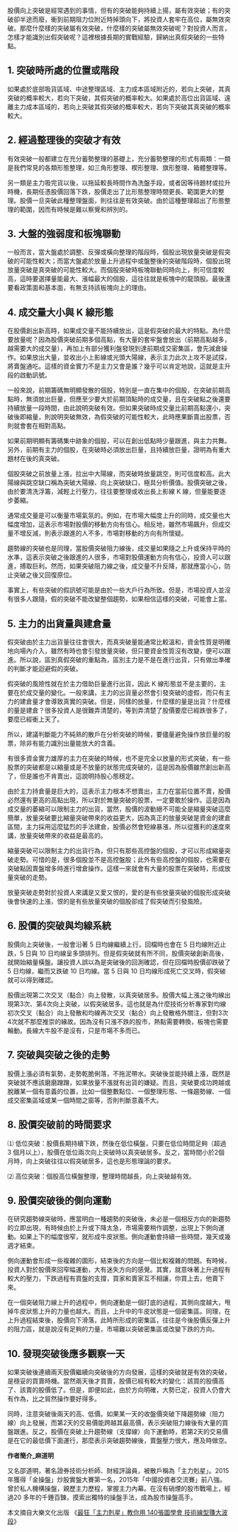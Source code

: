 股價向上突破是經常遇到的事情，但有的突破能夠持續上揚，屬有效突破；有的突破卻半途而廢，衝到前期阻力位附近時掉頭向下，將投資人套牢在高位，屬無效突破。那麼什麼樣的突破屬有效突破，什麼樣的突破屬無效突破呢？對投資人而言，怎樣才能識別出假突破呢？這裡根據長期的實戰經驗，歸納出真假突破的一些特點。

 

## 1. 突破時所處的位置或階段

 

如果處於底部吸貨區域、中途整理區域、主力成本區域附近的，若向上突破，其真突破的概率較大，若向下突破，其假突破的概率較大。如果處於高位出貨區域、遠離主力成本區域的，若向上突破其假突破的概率較大，若向下突破其真突破的概率較大。

 

## 2. 經過整理後的突破才有效

 

有效突破一般都建立在充分蓄勢整理的基礎上，充分蓄勢整理的形式有兩類：一類是我們常見的各類形態整理，如三角形整理、楔形整理、旗形整理、箱體整理等。

另一類是主力吸完貨以後，以拖延較長時間作為洗盤手段，或者因等待題材或拉升時機，長期任憑股價回落下跌，股價走出了比形態整理時間更長、範圍更大的整理。股價一旦突破此種整理盤面，則往往是有效突破。由於這種整理超出了形態整理的範圍，因而有時候是難以察覺和辨別的。

 

## 3. 大盤的強弱度和板塊聯動

 

一般而言，當大盤處於調整、反彈或橫向整理的階段時，個股出現放量突破是假突破的可能性較大；而當大盤處於放量上升過程中或盤整後的突破階段時，個股出現放量突破是真突破的可能性較大。而個股突破時板塊聯動同時向上，則可信度較高，這時要選擇量能最大、漲幅最大的個股，這往往就是板塊中的龍頭股。最後還要看政策面和基本面，有無支持該板塊向上的理由。

 

## 4. 成交量大小與 K 線形態

 

在股價創出新高時，如果成交量不能持續放出，這是假突破的最大的特點。為什麼要放量呢？因為股價突破前期多個高點，有大量的套牢盤會放出（前期高點越多，越需要大的成交量），再加上有部分獲利盤發現到達前期成交密集區，會先減倉操作。如果放出大量，並收出小上影線或光頭大陽線，表示主力此次上攻不是試探，將賣盤通吃。這樣的資金實力不是主力又會是誰？幾乎可以肯定地說，這就是主升段的啟動訊號。

 

一般來說，前期籌碼無明顯發散的個股，特別是一直在集中的個股，在突破前期高點時，無須放出巨量，但應至少要大於前期頂點時的成交量，且在突破點之後還要持續放量一段時間，由此說明突破有效。但如果突破時成交量比前期高點還小，突破後即縮量，則說明突破無效，為假突破的可能性較大，此時應果斷賣出股票，否則就會套在相對高點。

 

如果前期明顯有籌碼集中跡象的個股，可以在創出低點時少量跟進，與主力共舞。另外，前期有主力的個股，在突破時必須放出巨量，且持續放巨量，證明為有重大題材在後的真突破。

個股突破之前放量上漲，拉出中大陽線，而突破時放量跳空，則可信度較高。此大陽線與跳空缺口稱為突破大陽線、向上突破缺口，極具分析價值。股價突破之後，由於要清洗浮籌，減輕上行壓力，往往要整理或收出長上影線 K 線，但量能要逐步萎縮。

 

通常成交量是可以衡量市場氣氛的。例如，在市場大幅度上升的同時，成交量也大幅度增加，這表示市場對股價的移動方向有信心。相反地，雖然市場飆升，但成交量不增反減，則表示跟進的人不多，市場對移動的方向有所懷疑。

 

趨勢線的突破也是同理，當股價突破阻力線後，成交量如果隨之上升或保持平時的水準，這表示突破之後跟進的人很多，市場對股價運動方向有信心，投資人可以跟進，搏取巨利。然而，如果突破阻力線之後，成交量不升反降，那就應當小心，防止突破之後又回復原位。

 

事實上，有些突破的假訊號可能是由於一些大戶行為所致。但是，市場投資人並沒有很多人跟隨，假的突破不能改變整個趨勢，如果相信這樣的突破，可能會上當。

 

## 5. 主力的出貨量與建倉量

 

假突破由於主力出貨量往往會很大，而真突破量能通常比較溫和，資金性質是明確地向場內介入，雖然有時也會引發放量突破，但只要資金性質沒有改變，便可以跟進。所以說，區別真假突破的重點為，區別主力是不是在進行出貨，只有做出準確的判斷才能迴避假的突破。





假突破的風險性就在於主力借助巨量進行出貨，因此 K 線形態並不是主要的，主要在於成交量的變化。一般來講，主力的出貨量必然會引發突破的虛假，而只有主力的建倉量才會導致真實的突破。但是，同樣的放量，什麼樣的量是出貨？什麼樣的量是建倉？很多投資人是很難弄清楚的，等到弄清楚了股價要麼已經跌很多了，要麼已經衝上天了。

 

所以，建議判斷能力不純熟的散戶在分析突破的時候，要儘量避免操作放巨量的股票，除非有能力識別出量能放大的含義。

 

有很多資金實力雄厚的主力在突破的時候，也不是完全以放量的形式突破，有一些股票的突破都是以縮量或是不放量的狀態完成突破的，這是因為股價雖然創出新高了，但是誰也不肯賣出，這說明持股心態穩定。

 

由於主力持倉量是巨大的，這表示主力根本不想賣出，主力在當前位置不賣，股價必然還有更高的高點出現，所以對於無量突破的股票，一定要敢於操作。這是因為成交量的萎縮可以限制主力的出貨，當然，股價的波動絕不可能全是縮量突破這麼簡單，放量突破要比縮量突破帶來的收益更大，因為真正的放量突破是資金的建倉區間，主力採用這麼猛烈的手法建倉，股價必然會短線暴漲，所以從獲利的速度來講，放量突破帶來的收益是最高的。

 

縮量突破可以限制主力的出貨行為，但只有那些高控盤的個股，才可以形成縮量突破走勢。可惜的是，很多個股並不是高控盤股；此外有些高控盤的個股，也需要在突破點因賣盤增多時進行增倉操作。這樣一來就會有大量的股票在突破時，形成放量突破的走勢。



放量突破走勢對於投資人來講是又愛又恨的，愛的是有些放量突破的個股形成突破後會快速的上漲，恨的是有些放量突破的個股卻成了假突破而引發風險。

 

## 6. 股價的突破與均線系統

 

股價向上突破後，一般會沿著 5 日均線繼續上行，回檔時也會在 5 日均線附近止跌，5 日與 10 日均線呈多頭排列。但是假突破就有所不同，股價突破創新高後，就開始縮量橫盤。讓投資人誤以為是突破後的回測確認，但在回檔時股價卻跌破了 5 日均線，繼而又跌破 10 日均線。當 5 日與 10 日均線形成死亡交叉時，假突破就可以得到確認。

 

股價出現第二次交叉（黏合）向上發散，以真突破居多。股價大幅上漲之後均線出現第3次、第4次向上突破，以假突破居多。這也就是為什麼技術分析專家對均線初次交叉（黏合）向上發散和均線再次交叉（黏合）向上發散格外關注，但對3次4次就不那麼推崇的緣故。因為沒有只漲不跌的股市，熱點需要轉換，板塊也需要輪動。長線大牛股不是沒有，只是市場不多而已。

 

## 7. 突破與突破之後的走勢

 

股價上漲必須有氣勢，走勢乾脆俐落，不拖泥帶水。突破後並能持續上漲，既然是突破就不應該磨磨蹭蹭，如果放量不漲就有出貨的嫌疑。而且，突破要成功跨越或脫離某一個有意義的位置，比如一個整數點位、一個整理形態、一條趨勢線、一個成交密集區域或某一個時間之窗等，否則判斷意義不大。

 

## 8. 股價突破前的時間要求

 

⑴ 低位突破：股價長期持續下跌，然後在低位橫盤，只要在低位時間足夠（超過 3 個月以上），股價在低位兩次向上突破時以真突破居多。反之，當時間小於2個月時，向上突破往往以假突破居多，這也是形態理論的要求。



⑵ 高位突破：個股高位橫盤整理，整理時間越長，向上突破越有效。

 

## 9. 股價突破後的側向運動

 

在研究趨勢線突破時，應當明白一種趨勢的突破後，未必是一個相反方向的新趨勢的立即出現，有時候由於上升或下降太急，市場需要稍作調整，出現上下側向運動。如果上下的幅度很窄，就形成牛皮狀態。側向運動會持續一些時間，幾天或幾週才結束。

 

側向運動會形成一些複雜的圖形，結束後的方向是一個比較複雜的問題。有時候，投資人對於股價來回窄幅運動，大有迷失方向的感覺。其實，就意味著上升過程有較大的壓力，下跌過程有買盤的支撐，買家和賣家互不相讓，你買上去，他賣下來。

 

在一個突破阻力線上升的過程中，側向運動是一個打底的過程，其側向度越大，甩掉牛皮狀態上升的力量也越大。而且，上升中的牛皮狀態是一個密集區。同理，在上升過程結束後，股價向下滑落，此時所形成的密集區，往往是今後股價反彈上升的阻力區，就是說沒有足夠的力量，市場難以突破密集區或改變下跌的方向。

 

## 10. 發現突破後應多觀察一天

 

如果突破後連續兩天股價繼續向突破後的方向發展，這樣的突破就是有效的突破，是穩妥的買賣時機。當然兩天後才買賣，股價已經有較大的變化：該買的股價高了、該賣的股價低了。但是，即便如此，由於方向明確，大勢已定，投資人仍會大有作為，比之貿然操作要好得多。



 

同時，注意突破後兩天的高、低價。如果某一天的收盤價突破下降趨勢線（阻力線）向上發展，而第2天的交易價能跨越其最高價，表示突破阻力線後有大量的買盤跟進。反之，股價在突破上升趨勢線（支撐線）向下運動時，若第2天的交易價是在它的最低價下面運行，那麼表示突破趨勢線後，賣盤壓力很大，應及時做空。

 

**作者簡介_麻道明**

又名邵道明，著名證券技術分析師、財經評論員，被散戶稱為「主力剋星」。2015年獲得「金操盤」炒股實盤大賽第一名，2015年「中國投資者交流賽」前八強。曾於私人機構操盤，親歷主力歷程，掌握主力內幕。在沒有硝煙的股市戰場上，經過20 多年的千錘百鍊，摸索出獨特的操盤手法，成為股市操盤高手。

本文摘自大樂文化出版 《[最狂「主力剋星」教你用 140張圖學會 技術線型賺大波段](https://www.books.com.tw/products/0010918299)》
